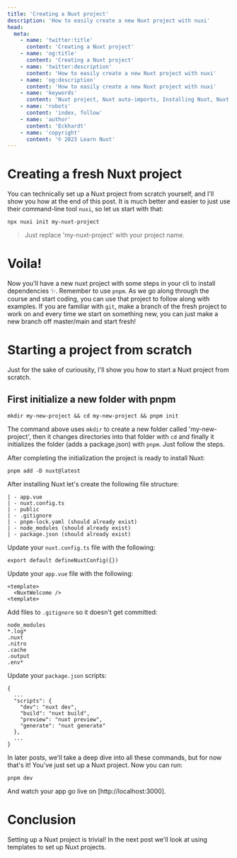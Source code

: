 ```yaml
---
title: 'Creating a Nuxt project'
description: 'How to easily create a new Nuxt project with nuxi'
head:
  meta:
    - name: 'twitter:title'
      content: 'Creating a Nuxt project'
    - name: 'og:title'
      content: 'Creating a Nuxt project'
    - name: 'twitter:description'
      content: 'How to easily create a new Nuxt project with nuxi'
    - name: 'og:description'
      content: 'How to easily create a new Nuxt project with nuxi'
    - name: 'keywords'
      content: 'Nuxt project, Nuxt auto-imports, Installing Nuxt, Nuxt Node.js, Nuxt 3'
    - name: 'robots'
      content: 'index, follow'
    - name: 'author'
      content: 'Eckhardt'
    - name: 'copyright'
      content: '© 2023 Learn Nuxt'
---
```


# Creating a fresh Nuxt project
You can technically set up a Nuxt project from scratch yourself, and I'll show you how at the end of this post. It is much better and easier to just use their command-line tool `nuxi`, so let us start with that:

```bash{}[~]
npx nuxi init my-nuxt-project
```
> Just replace 'my-nuxt-project' with your project name.

# Voila!
Now you'll have a new nuxt project with some steps in your cli to install dependencies ✨. Remember to use `pnpm`. As we go along through the course and start coding, you can use that project to follow along with examples. If you are familiar with `git`, make a branch of the fresh project to work on and every time we start on something new, you can just make a new branch off master/main and start fresh!

# Starting a project from scratch
Just for the sake of curiousity, I'll show you how to start a Nuxt project from scratch.

## First initialize a new folder with pnpm

```bash{}[~]
mkdir my-new-project && cd my-new-project && pnpm init
```

The command above uses `mkdir` to create a new folder called 'my-new-project', then it changes directories into that folder with `cd` and finally it initializes the folder (adds a package.json) with `pnpm`. Just follow the steps.

After completing the initialization the project is ready to install Nuxt:

```bash{}[~/my-new-project]
pnpm add -D nuxt@latest
```

After installing Nuxt let's create the following file structure:

```bash{}[~/my-new-project]
| - app.vue
| - nuxt.config.ts
| - public
| - .gitignore
| - pnpm-lock.yaml (should already exist)
| - node_modules (should already exist)
| - package.json (should already exist)
```

Update your `nuxt.config.ts` file with the following:

```typescript{}[~/my-new-project/nuxt.config.ts]
export default defineNuxtConfig({})
```

Update your `app.vue` file with the following:

```vue{}[~/my-new-project/app.vue]
<template>
  <NuxtWelcome />
<template>
```

Add files to `.gitignore` so it doesn't get committed:

```bash{}[~/my-new-project/.gitignore]
node_modules
*.log*
.nuxt
.nitro
.cache
.output
.env*
```

Update your `package.json` scripts:

```json{}[~/my-new-project/package.json]
{
  ...
  "scripts": {
    "dev": "nuxt dev",
    "build": "nuxt build",
    "preview": "nuxt preview",
    "generate": "nuxt generate"
  },
  ...
}
```

In later posts, we'll take a deep dive into all these commands, but for now that's it! You've just set up a Nuxt project. Now you can run:

```bash{}[~/my-new-project]
pnpm dev
```

And watch your app go live on [http://localhost:3000].

# Conclusion
Setting up a Nuxt project is trivial! In the next post we'll look at using templates to set up Nuxt projects.